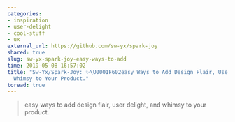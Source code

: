 ```yaml
---
categories:
- inspiration
- user-delight
- cool-stuff
- ux
external_url: https://github.com/sw-yx/spark-joy
shared: true
slug: sw-yx-spark-joy-easy-ways-to-add
time: 2019-05-08 16:57:02
title: "Sw-Yx/Spark-Joy: ✨\U0001F602easy Ways to Add Design Flair, User Delight, and
  Whimsy to Your Product."
toread: true
---
```


> easy ways to add design flair, user delight, and whimsy to your product.